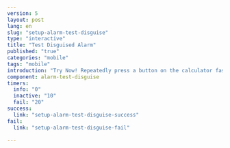 ```yaml
---
version: 5
layout: post
lang: en
slug: "setup-alarm-test-disguise"
type: "interactive"
title: "Test Disguised Alarm"
published: "true"
categories: "mobile"
tags: "mobile"
introduction: "Try Now! Repeatedly press a button on the calculator fast until you feel a vibration."
component: alarm-test-disguise
timers:
  info: "0"
  inactive: "10"
  fail: "20"
success: 
  link: "setup-alarm-test-disguise-success"
fail: 
  link: "setup-alarm-test-disguise-fail"

---
```


